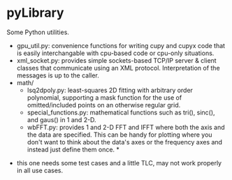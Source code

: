 # pyLibrary
Some Python utilities.

- gpu_util.py: convenience functions for writing cupy and cupyx code that is easily interchangable with cpu-based code or cpu-only situations.
- xml_socket.py: provides simple sockets-based TCP/IP server & client classes that communicate using an XML protocol.  Interpretation of the messages is up to the caller.
- math/
  - lsq2dpoly.py: least-squares 2D fitting with arbitrary order polynomial, supporting a mask function for the use of omitted/included points on an otherwise regular grid.
  - special_functions.py: mathematical functions such as tri(), sinc(), and gaus() in 1 and 2-D.
  - wbFFT.py: provides 1 and 2-D FFT and IFFT where both the axis and the data are specified.  This can be handy for plotting where you don't want to think about the data's axes or the frequency axes and instead just define them once. *
  
 * this one needs some test cases and a little TLC, may not work properly in all use cases.
